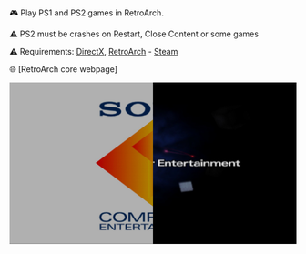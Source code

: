 🎮 Play PS1 and PS2 games in RetroArch.

⚠ PS2 must be crashes on Restart, Close Content or some games

⚠ Requirements: [DirectX](https://www.microsoft.com/download/details.aspx?id=35), [RetroArch](https://retroarch.com/index.php?page=platforms) - [Steam](https://store.steampowered.com/app/1118310/RetroArch/)

🌐 [RetroArch core webpage]

![](https://github.com/sevcator/PS1-and-PS2-for-Retroarch/blob/main/image.png?raw=true)
